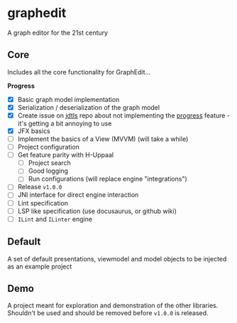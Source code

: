 # graphedit
A graph editor for the 21st century

## Core
Includes all the core functionality for GraphEdit...

**Progress**
 - [x] Basic graph model implementation
 - [x] Serialization / deserialization of the graph model
 - [x] Create issue on [jdtls](https://github.com/eclipse/eclipse.jdt.ls) repo about not implementing the [progress](https://microsoft.github.io/language-server-protocol/specifications/lsp/3.17/specification/#progress) feature - it's getting a bit annoying to use
 - [x] JFX basics
 - [ ] Implement the basics of a View (MVVM) (will take a while)
 - [ ] Project configuration
 - [ ] Get feature parity with H-Uppaal
   - [ ] Project search
   - [ ] Good logging
   - [ ] Run configurations (will replace engine "integrations")
 - [ ] Release `v1.0.0`
 - [ ] JNI interface for direct engine interaction
 - [ ] Lint specification
 - [ ] LSP like specification (use docusaurus, or github wiki)
 - [ ] `ILint` and `ILinter` engine

## Default
A set of default presentations, viewmodel and model objects to be injected as an example project

## Demo
A project meant for exploration and demonstration of the other libraries. Shouldn't be used and should be removed before `v1.0.0` is released.

